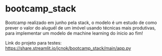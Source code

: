 # bootcamp_stack
 Bootcamp realizado em junho pela stack, o modelo é um estudo de como prever o valor do aluguél de um imóvel usando técnicas mais produtivas, para implementar um modelo de machine learning do ínicio ao fim!

Link do projeto para testes:
https://share.streamlit.io/jcnok/bootcamp_stack/main/app.py
